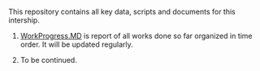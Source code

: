 
This repository contains all key data, scripts and documents for this intership. 

1. [WorkProgress.MD](https://github.com/Volvic-19/Cytokine_Chemokine_Basis/blob/main/WorkProgress.MD) is report of all works done so far organized in time order. It will be updated regularly.

2. To be continued.
